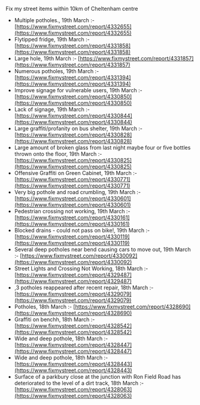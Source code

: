 Fix my street items within 10km of Cheltenham centre

<!-- fix_marker starts -->

- Multiple potholes., 19th March :- [https://www.fixmystreet.com/report/4332655](https://www.fixmystreet.com/report/4332655)
- Flytipped fridge, 19th March :- [https://www.fixmystreet.com/report/4331858](https://www.fixmystreet.com/report/4331858)
- Large hole, 19th March :- [https://www.fixmystreet.com/report/4331857](https://www.fixmystreet.com/report/4331857)
- Numerous potholes, 19th March :- [https://www.fixmystreet.com/report/4331394](https://www.fixmystreet.com/report/4331394)
- Improve signage for vulnerable users, 19th March :- [https://www.fixmystreet.com/report/4330850](https://www.fixmystreet.com/report/4330850)
- Lack of signage, 19th March :- [https://www.fixmystreet.com/report/4330844](https://www.fixmystreet.com/report/4330844)
- Large graffiti/profanity on bus shelter, 19th March :- [https://www.fixmystreet.com/report/4330828](https://www.fixmystreet.com/report/4330828)
- Large amount of broken glass from last night maybe four or five bottles thrown onto the floor, 19th March :- [https://www.fixmystreet.com/report/4330825](https://www.fixmystreet.com/report/4330825)
- Offensive Graffiti on Green Cabinet, 19th March :- [https://www.fixmystreet.com/report/4330771](https://www.fixmystreet.com/report/4330771)
- Very big pothole and road crumbling, 19th March :- [https://www.fixmystreet.com/report/4330601](https://www.fixmystreet.com/report/4330601)
- Pedestrian crossing not working, 19th March :- [https://www.fixmystreet.com/report/4330161](https://www.fixmystreet.com/report/4330161)
- Blocked drains - could not pass on bike!, 19th March :- [https://www.fixmystreet.com/report/4330119](https://www.fixmystreet.com/report/4330119)
- Several deep potholes near bend causing cars to move out, 19th March :- [https://www.fixmystreet.com/report/4330092](https://www.fixmystreet.com/report/4330092)
- Street Lights and Crossing Not Working, 18th March :- [https://www.fixmystreet.com/report/4329487](https://www.fixmystreet.com/report/4329487)
- ,3 potholes reappeared after recent repair, 18th March :- [https://www.fixmystreet.com/report/4329079](https://www.fixmystreet.com/report/4329079)
- Potholes, 18th March :- [https://www.fixmystreet.com/report/4328690](https://www.fixmystreet.com/report/4328690)
- Graffiti on benchh, 18th March :- [https://www.fixmystreet.com/report/4328542](https://www.fixmystreet.com/report/4328542)
- Wide and deep pothole, 18th March :- [https://www.fixmystreet.com/report/4328447](https://www.fixmystreet.com/report/4328447)
- Wide and deep pothole, 18th March :- [https://www.fixmystreet.com/report/4328443](https://www.fixmystreet.com/report/4328443)
- Surface of a parkbury close at the junction with Ron Field Road has deteriorated to the level of a dirt track, 18th March :- [https://www.fixmystreet.com/report/4328063](https://www.fixmystreet.com/report/4328063)

<!-- fix_marker ends -->